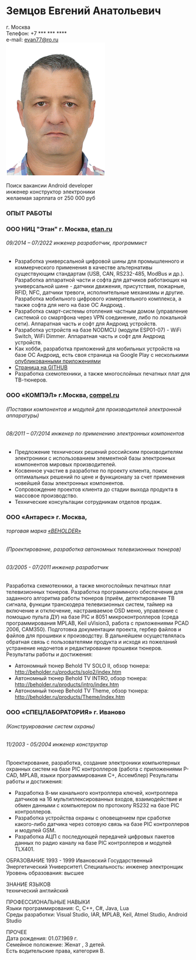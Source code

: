 # Земцов Евгений Анатольевич
 г. Москва\
 Телефон: +7 *** *** **** \
 e-mail: <evan77@ro.ru>  
 ![фото](images/foto_res.png)
 
 
 
Поиск  вакансии Android developer\
инженер конструктор  электроники\
желаемая зарплата от   250 000 руб

### ОПЫТ РАБОТЫ 
### ООО НИЦ "Этан"  г. Москва,  [etan.ru](https://etan.ru)
 
###### 09/2014 –  07/2022 	инженер разработчик, программист

*	Разработка универсальной цифровой шины для промышленного и коммерческого применения в качестве альтернативы существующим стандартам (USB, CAN, RS232-485, ModBus и др.). 
Разработка аппаратной части и софта для датчиков работающих на универсальной шине - датчики движения, присутствия, пожарные, RFID, NFC, датчики тревоги, исполнительные механизмы и другие. 
Разработка  мобильного цифрового измерительного комплекса, а также софта  для него на базе ОС Андроид .
*	Разработка смарт-системы отопления частным домом (управление системой со смартфона через VPN соединение, либо по локальной сети). Аппаратная часть и софт для Андроид устройств.
* 	Разработка устройств на базе NODMCU (модули ESP01-07) - WiFi Switch, WiFi Dimmer. Аппаратная часть и софт для  Андроид устройств.
*	Как хобби, разработка приложений для мобильных устройств на базе ОС Андроид, есть своя страница на Google Play с несколькими [опубликованными приложениями](https://play.google.com/store/apps/developer?id=Appstudio_EZ)
*	[Страница на GITHUB](https://github.com/ezmtsv)
*	Разработка схемотехники, а также многослойных печатных плат для ТВ-тюнеров.

### ООО «КОМПЭЛ» г.Москва,  [compel.ru](https://www.compel.ru)
###### (Поставки компонентов и модулей для производителей электронной аппаратуры)

###### 08/2011 – 07/2014			инженер по применению электронных компонентов

*	 Предложение технических решений российским производителям электроники с использованием элементной базы электронных компонентов  мировых производителей.
*	Косвенное участие в разработке по проекту клиента, поиск оптимальных решений по цене и функционалу за счет применения новейшей базы электронных компонентов.
*	Сопровождение проектов клиента до стадии выхода продукта в массовое производство.
*	Технические консультации сотрудникам отделов продаж. 


### ООО «Антарес»  г. Москва, 
###### торговая  марка  [«BEHOLDER»](http://beholder.ru)

###### (Проектирование, разработка автономных телевизионных   тюнеров)   
###### 03/2005 - 07/2011       инженер разработчик

 Разработка схемотехники, а также многослойных печатных плат телевизионных тюнеров. Разработка программного обеспечения для  заданного алгоритма работы тюнеров (приём, детектирование ТВ сигнала, функции транскодера телевизионных систем, таймер на включение и отключение, настраиваемое OSD меню, управление с помощью пульта ДУ) на базе PIC и 8051 микроконтроллеров (среда программирования MPLAB, Keil uVision3, работа с приложениями PCAD 2006, CAM350). Подготовка документации проекта, гербер файлов и файлов для прошивки к производству. В дальнейшем осуществлялась обратная связь с пользователями продукта и исходя из пожеланий устранение недочетов и редактирование прошивки тюнеров.
Результаты работы и достижения: 
*	Автономный тюнер Behold TV SOLO II, обзор тюнера:  
http://beholder.ru/products/solo2/index.htm
*	Автономный тюнер Behold TV INTRO, обзор тюнера:  
http://beholder.ru/products/intro/index.htm
*	Автономный тюнер Behold TV Theme, обзор тюнера:
http://beholder.ru/products/Theme/index.htm
	

### ООО «СПЕЦЛАБОРАТОРИЯ»  г. Иваново
###### (Конструирование систем охраны) 
###### 11/2003 - 05/2004                 инженер конструктор 

Проектирование, разработка, создание электроники компьютерных охранных систем на базе PIC контроллеров (работа с приложениями P-CAD, MPLAB, языки программирования С+, Ассемблер) 
Результаты работы и достижения: 
*	Разработка 8-ми канального контроллера ключей, контроллера датчиков на 16 мультиплексированных входов, взаимодействие и обмен данными с компьютером по протоколу RS232 на базе PIC контроллеров. 
*   Разработка устройства охраны с оповещением при сработке какого-либо датчика через сотовую связь на базе PIC контроллеров и модулей GSM. 
*   Разработка АЦП с последующей передачей цифровых пакетов данных по радио каналу на базе PIC контроллеров и модулей TLX401.

ОБРАЗОВАНИЕ 1993 - 1999 Ивановский Государственный Энергетический Университет\ 
Специальность: инженер электронщик\
Уровень образования: высшее   

ЗНАНИЕ ЯЗЫКОВ\
технический английский  

ПРОФЕССИОНАЛЬНЫЕ НАВЫКИ\
  Языки программирования: С, С++, С#, Java, Lua\
  Среды разработки: Visual Studio, IAR, MPLAB,  Keil, Atmel Studio, Android Studio   
  

  ПРОЧЕЕ\
  Дата рождения: 01.07.1969 г.\
  Семейное положение: Женат , 3 детей.\
  Есть водительские права, категория B.
